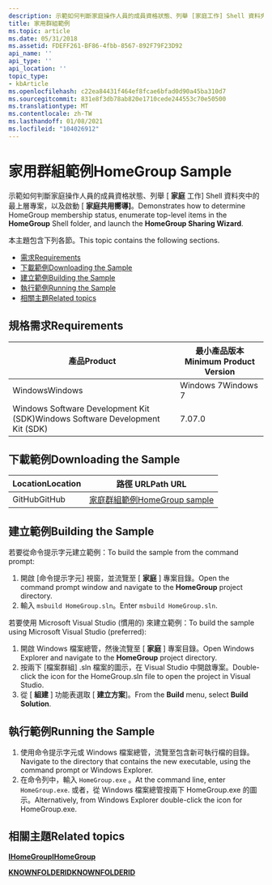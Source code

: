 ```yaml
---
description: 示範如何判斷家庭操作人員的成員資格狀態、列舉 [家庭工作] Shell 資料夾中的最上層專案，以及啟動 [家庭共用嚮導]。
title: 家用群組範例
ms.topic: article
ms.date: 05/31/2018
ms.assetid: FDEFF261-BF86-4fbb-8567-892F79F23D92
api_name: ''
api_type: ''
api_location: ''
topic_type:
- kbArticle
ms.openlocfilehash: c22ea84431f464ef8fcae6bfad0d90a45ba310d7
ms.sourcegitcommit: 831e8f3db78ab820e1710cede244553c70e50500
ms.translationtype: MT
ms.contentlocale: zh-TW
ms.lasthandoff: 01/08/2021
ms.locfileid: "104026912"
---
```

# <a name="homegroup-sample"></a><span data-ttu-id="d76c1-103">家用群組範例</span><span class="sxs-lookup"><span data-stu-id="d76c1-103">HomeGroup Sample</span></span>

<span data-ttu-id="d76c1-104">示範如何判斷家庭操作人員的成員資格狀態、列舉 [ **家庭** 工作] Shell 資料夾中的最上層專案，以及啟動 [ **家庭共用嚮導]**。</span><span class="sxs-lookup"><span data-stu-id="d76c1-104">Demonstrates how to determine HomeGroup membership status, enumerate top-level items in the **HomeGroup** Shell folder, and launch the **HomeGroup Sharing Wizard**.</span></span>

<span data-ttu-id="d76c1-105">本主題包含下列各節。</span><span class="sxs-lookup"><span data-stu-id="d76c1-105">This topic contains the following sections.</span></span>

-   [<span data-ttu-id="d76c1-106">需求</span><span class="sxs-lookup"><span data-stu-id="d76c1-106">Requirements</span></span>](#requirements)
-   [<span data-ttu-id="d76c1-107">下載範例</span><span class="sxs-lookup"><span data-stu-id="d76c1-107">Downloading the Sample</span></span>](#downloading-the-sample)
-   [<span data-ttu-id="d76c1-108">建立範例</span><span class="sxs-lookup"><span data-stu-id="d76c1-108">Building the Sample</span></span>](#building-the-sample)
-   [<span data-ttu-id="d76c1-109">執行範例</span><span class="sxs-lookup"><span data-stu-id="d76c1-109">Running the Sample</span></span>](#running-the-sample)
-   [<span data-ttu-id="d76c1-110">相關主題</span><span class="sxs-lookup"><span data-stu-id="d76c1-110">Related topics</span></span>](#related-topics)

## <a name="requirements"></a><span data-ttu-id="d76c1-111">規格需求</span><span class="sxs-lookup"><span data-stu-id="d76c1-111">Requirements</span></span>



| <span data-ttu-id="d76c1-112">產品</span><span class="sxs-lookup"><span data-stu-id="d76c1-112">Product</span></span>                                | <span data-ttu-id="d76c1-113">最小產品版本</span><span class="sxs-lookup"><span data-stu-id="d76c1-113">Minimum Product Version</span></span> |
|----------------------------------------|-------------------------|
| <span data-ttu-id="d76c1-114">Windows</span><span class="sxs-lookup"><span data-stu-id="d76c1-114">Windows</span></span>                                | <span data-ttu-id="d76c1-115">Windows 7</span><span class="sxs-lookup"><span data-stu-id="d76c1-115">Windows 7</span></span>               |
| <span data-ttu-id="d76c1-116">Windows Software Development Kit (SDK)</span><span class="sxs-lookup"><span data-stu-id="d76c1-116">Windows Software Development Kit (SDK)</span></span> | <span data-ttu-id="d76c1-117">7.0</span><span class="sxs-lookup"><span data-stu-id="d76c1-117">7.0</span></span>                     |



 

## <a name="downloading-the-sample"></a><span data-ttu-id="d76c1-118">下載範例</span><span class="sxs-lookup"><span data-stu-id="d76c1-118">Downloading the Sample</span></span>

| <span data-ttu-id="d76c1-119">Location</span><span class="sxs-lookup"><span data-stu-id="d76c1-119">Location</span></span>      | <span data-ttu-id="d76c1-120">路徑 URL</span><span class="sxs-lookup"><span data-stu-id="d76c1-120">Path URL</span></span>                                                                                             |
|---------------|------------------------------------------------------------------------------------------------------|
| <span data-ttu-id="d76c1-121">GitHub</span><span class="sxs-lookup"><span data-stu-id="d76c1-121">GitHub</span></span>  | [<span data-ttu-id="d76c1-122">家庭群組範例</span><span class="sxs-lookup"><span data-stu-id="d76c1-122">HomeGroup sample</span></span>](https://github.com/microsoft/Windows-classic-samples/tree/master/Samples/Win7Samples/winui/shell/appshellintegration/HomeGroup) |

## <a name="building-the-sample"></a><span data-ttu-id="d76c1-123">建立範例</span><span class="sxs-lookup"><span data-stu-id="d76c1-123">Building the Sample</span></span>

<span data-ttu-id="d76c1-124">若要從命令提示字元建立範例：</span><span class="sxs-lookup"><span data-stu-id="d76c1-124">To build the sample from the command prompt:</span></span>

1.  <span data-ttu-id="d76c1-125">開啟 [命令提示字元] 視窗，並流覽至 [ **家庭** ] 專案目錄。</span><span class="sxs-lookup"><span data-stu-id="d76c1-125">Open the command prompt window and navigate to the **HomeGroup** project directory.</span></span>
2.  <span data-ttu-id="d76c1-126">輸入 `msbuild HomeGroup.sln`。</span><span class="sxs-lookup"><span data-stu-id="d76c1-126">Enter `msbuild HomeGroup.sln`.</span></span>

<span data-ttu-id="d76c1-127">若要使用 Microsoft Visual Studio (慣用的) 來建立範例：</span><span class="sxs-lookup"><span data-stu-id="d76c1-127">To build the sample using Microsoft Visual Studio (preferred):</span></span>

1.  <span data-ttu-id="d76c1-128">開啟 Windows 檔案總管，然後流覽至 [ **家庭** ] 專案目錄。</span><span class="sxs-lookup"><span data-stu-id="d76c1-128">Open Windows Explorer and navigate to the **HomeGroup** project directory.</span></span>
2.  <span data-ttu-id="d76c1-129">按兩下 [檔案群組] .sln 檔案的圖示，在 Visual Studio 中開啟專案。</span><span class="sxs-lookup"><span data-stu-id="d76c1-129">Double-click the icon for the HomeGroup.sln file to open the project in Visual Studio.</span></span>
3.  <span data-ttu-id="d76c1-130">從 [ **組建** ] 功能表選取 [ **建立方案**]。</span><span class="sxs-lookup"><span data-stu-id="d76c1-130">From the **Build** menu, select **Build Solution**.</span></span>

## <a name="running-the-sample"></a><span data-ttu-id="d76c1-131">執行範例</span><span class="sxs-lookup"><span data-stu-id="d76c1-131">Running the Sample</span></span>

1.  <span data-ttu-id="d76c1-132">使用命令提示字元或 Windows 檔案總管，流覽至包含新可執行檔的目錄。</span><span class="sxs-lookup"><span data-stu-id="d76c1-132">Navigate to the directory that contains the new executable, using the command prompt or Windows Explorer.</span></span>
2.  <span data-ttu-id="d76c1-133">在命令列中，輸入 `HomeGroup.exe` 。</span><span class="sxs-lookup"><span data-stu-id="d76c1-133">At the command line, enter `HomeGroup.exe`.</span></span> <span data-ttu-id="d76c1-134">或者，從 Windows 檔案總管按兩下 HomeGroup.exe 的圖示。</span><span class="sxs-lookup"><span data-stu-id="d76c1-134">Alternatively, from Windows Explorer double-click the icon for HomeGroup.exe.</span></span>

## <a name="related-topics"></a><span data-ttu-id="d76c1-135">相關主題</span><span class="sxs-lookup"><span data-stu-id="d76c1-135">Related topics</span></span>

<dl> <dt>

[<span data-ttu-id="d76c1-136">**IHomeGroup**</span><span class="sxs-lookup"><span data-stu-id="d76c1-136">**IHomeGroup**</span></span>](/windows/desktop/api/shobjidl_core/nn-shobjidl_core-ihomegroup)
</dt> <dt>

[<span data-ttu-id="d76c1-137">**KNOWNFOLDERID**</span><span class="sxs-lookup"><span data-stu-id="d76c1-137">**KNOWNFOLDERID**</span></span>](knownfolderid.md)
</dt> </dl>

 

 



